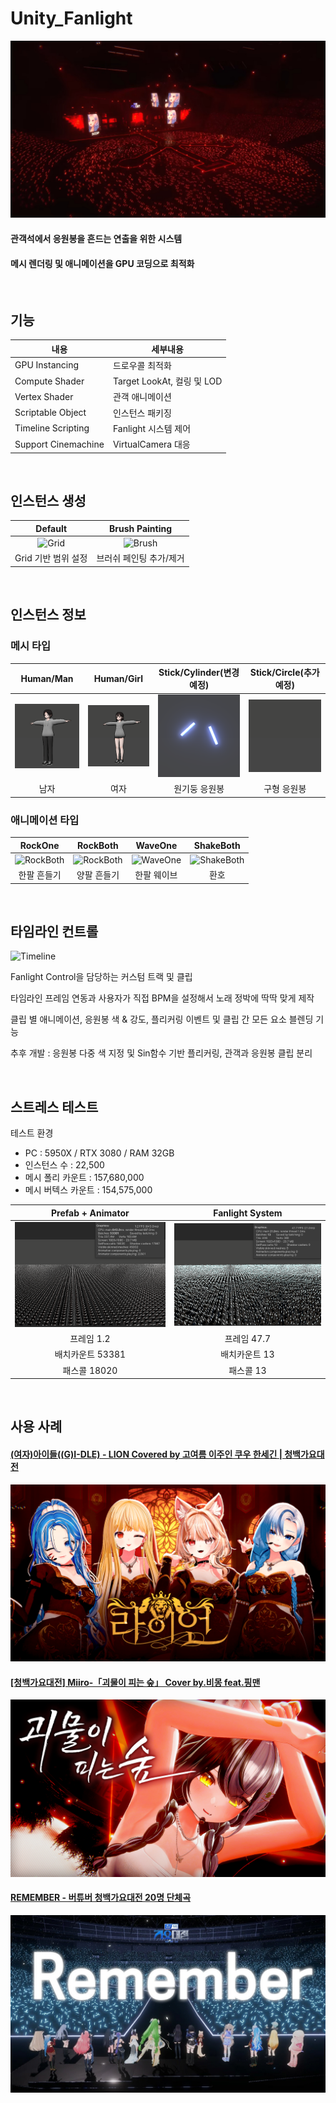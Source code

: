 # Unity_Fanlight

![Title](./README_Source/Title.jpeg)

#### 관객석에서 응원봉을 흔드는 연출을 위한 시스템
#### 메시 렌더링 및 애니메이션을 GPU 코딩으로 최적화

<br>

## 기능
|내용|세부내용|
|---|---|
|GPU Instancing|드로우콜 최적화|
|Compute Shader|Target LookAt, 컬링 및 LOD|
|Vertex Shader|관객 애니메이션|
|Scriptable Object|인스턴스 패키징|
|Timeline Scripting|Fanlight 시스템 제어|
|Support Cinemachine|VirtualCamera 대응|

<br>

## 인스턴스 생성
|Default|Brush Painting|
|:---:|:---:|
|![Grid](./README_Source/Grid.gif)|![Brush](./README_Source/Brush.gif)|
|Grid 기반 범위 설정|브러쉬 페인팅 추가/제거|

<br>

## 인스턴스 정보
### 메시 타입
|Human/Man|Human/Girl|Stick/Cylinder(변경예정)|Stick/Circle(추가예정)|
|:---:|:---:|:---:|:---:|
|![Man](./README_Source/Man.png)|![Girl](./README_Source/Girl.png)|![Cylinder](./README_Source/Cylinder.png)|![Sphere](./README_Source/Sphere.png)|
|남자|여자|원기둥 응원봉|구형 응원봉|
### 애니메이션 타입
|RockOne|RockBoth|WaveOne|ShakeBoth|
|:---:|:---:|:---:|:---:|
|![RockBoth](./README_Source/RockOne.gif)|![RockBoth](./README_Source/RockBoth.gif)|![WaveOne](./README_Source/WaveOne.gif)|![ShakeBoth](./README_Source/BothShake.gif)|
|한팔 흔들기|양팔 흔들기|한팔 웨이브|환호|

<br>

## 타임라인 컨트롤
![Timeline](./README_Source/Timeline.gif)

Fanlight Control을 담당하는 커스텀 트랙 및 클립

타임라인 프레임 연동과 사용자가 직접 BPM을 설정해서 노래 정박에 딱딱 맞게 제작

클립 별 애니메이션, 응원봉 색 & 강도, 플리커링 이벤트 및 클립 간 모든 요소 블렌딩 기능

추후 개발 : 응원봉 다중 색 지정 및 Sin함수 기반 플리커링, 관객과 응원봉 클립 분리

<br>

## 스트레스 테스트
테스트 환경
- PC : 5950X / RTX 3080 / RAM 32GB
- 인스턴스 수 : 22,500
- 메시 폴리 카운트 : 157,680,000
- 메시 버텍스 카운트 : 154,575,000

|Prefab + Animator|Fanlight System|
|:---:|:---:|
|![Stress1](./README_Source/Stress1.PNG)|![Stress2](./README_Source/Stress2.PNG)|
|프레임 1.2|프레임 47.7|
|배치카운트 53381|배치카운트 13|
|패스콜 18020|패스콜 13|

<br>

## 사용 사례
#### [(여자)아이들((G)I-DLE) - LION Covered by 고여름 이주인 쿠우 한세긴 | 청백가요대전](https://youtu.be/Ef-MRWAuxl4?si=bBGenQ0w0svksLmz)
<a href="https://youtu.be/Ef-MRWAuxl4?si=bBGenQ0w0svksLmz"><img src="./README_Source/LION.png"></a>

#### [[청백가요대전] Miiro-「괴물이 피는 숲」 Cover by.비몽 feat.핑맨](https://youtu.be/7xNsG3OMwiY?si=k39dgHVmXUNLP_K8)
<a href="https://youtu.be/7xNsG3OMwiY?si=k39dgHVmXUNLP_K8"><img src="./README_Source/MP.png"></a>

#### [REMEMBER - 버튜버 청백가요대전 20명 단체곡](https://youtu.be/i3ftfMXvquk?si=yS7oZUIkEGxMgng4)
<a href="https://youtu.be/i3ftfMXvquk?si=yS7oZUIkEGxMgng4"><img src="./README_Source/REMEMBER.jpg"></a>
